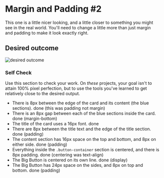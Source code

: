 # Margin and Padding #2

This one is a little nicer looking, and a little closer to something you might see in the real world. You'll need to change a little more than just margin and padding to make it look exactly right.

## Desired outcome
![desired outcome](./desired-outcome.png)

### Self Check
Use this section to check your work. On _these_ projects, your goal isn't to attain 100% pixel perfection, but to use the tools you've learned to get relatively close to the desired output.

- There is 8px between the edge of the card and its content (the blue sections). done (this was padding not margin)
- There is an 8px gap between each of the blue sections inside the card. done (margin-bottom)
- The title of the card uses a 16px font. done
- There are 8px between the title text and the edge of the title section. done (padding)
- The content section has 16px space on the top and bottom, and 8px on either side. done (padding)
- Everything inside the `.button-container` section is centered, and there is 8px padding. done (centering was text-align)
- The Big Button is centered on its own line. done (display)
- The Big Button has 24px space on the sides, and 8px on top and bottom. done (padding)

